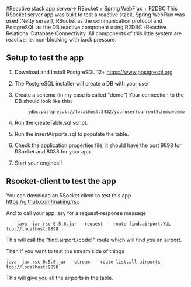 #Reactive stack app server-> RSocket + Spring WebFlux + R2DBC
This RSocket server app was built to test a reactive stack. Spring WebFlux was used (Netty server), RSocket as the communication protocol and PostgreSQL as the DB reactive component using R2DBC -Reactive Relational Database Connectivity.
All components of this little system are reactive, ie. non-blocking with back pressure.

## Setup to test the app
1. Download and Install PostgreSQL 12+ https://www.postgresql.org
1. The PostgreSQL installer will create a DB with your user 
1. Create a schema (in my case is called "demo")
 Your connection to the DB should look like this:

            jdbc:postgresql://localhost:5432/youruser?currentSchema=demo 
1. Run the createTable.sql script. 
1. Run the insertAirports.sql to populate the table. 
1. Check the application.properties file, it should have the port 9898 for RSocket and 8088 for your app
1. Start your engines!!

## Rsocket-client to test the app
You can download an RSocket client to test this app
https://github.com/making/rsc 

And to call your app, say for a request-response message

        java -jar rsc-0.5.0.jar --request  --route find.airport.YUL   tcp://localhost:9898

This will call the "find.airport.{code}" route which will find you an airport. 

Then if you want to test the stream side of things

    java -jar rsc-0.5.0.jar --stream  --route list.all.airports   tcp://localhost:9898

This will give you all the airports in the table. 